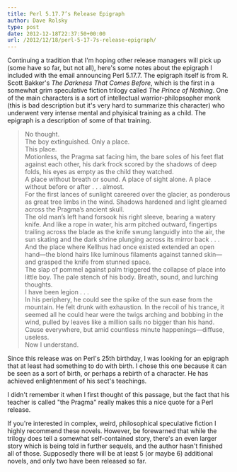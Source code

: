 ```yaml
---
title: Perl 5.17.7’s Release Epigraph
author: Dave Rolsky
type: post
date: 2012-12-18T22:37:50+00:00
url: /2012/12/18/perl-5-17-7s-release-epigraph/
---
```

Continuing a tradition that I'm hoping other release managers will pick up (some have so far, but not all), here's some notes about the epigraph I included with the email announcing Perl 5.17.7. The epigraph itself is from R. Scott Bakker's _The Darkness That Comes Before_, which is the first in a somewhat grim speculative fiction trilogy called _The Prince of Nothing_. One of the main characters is a sort of intellectual warrior-philopsopher monk (this is bad description but it's very hard to summarize this character) who underwent very intense mental and phyisical training as a child. The epigraph is a description of some of that training.

> No thought.  
> The boy extinguished. Only a place.  
> This place.  
> Motionless, the Pragma sat facing him, the bare soles of his feet flat against each other, his dark frock scored by the shadows of deep folds, his eyes as empty as the child they watched.  
> A place without breath or sound. A place of sight alone. A place without before or after . . . almost.  
> For the first lances of sunlight careered over the glacier, as ponderous as great tree limbs in the wind. Shadows hardened and light gleamed across the Pragma’s ancient skull.  
> The old man’s left hand forsook his right sleeve, bearing a watery knife. And like a rope in water, his arm pitched outward, fingertips trailing across the blade as the knife swung languidly into the air, the sun skating and the dark shrine plunging across its mirror back . . .  
> And the place where Kellhus had once existed extended an open hand—the blond hairs like luminous filaments against tanned skin—and grasped the knife from stunned space.  
> The slap of pommel against palm triggered the collapse of place into little boy. The pale stench of his body. Breath, sound, and lurching thoughts.  
> I have been legion . . .  
> In his periphery, he could see the spike of the sun ease from the mountain. He felt drunk with exhaustion. In the recoil of his trance, it seemed all he could hear were the twigs arching and bobbing in the wind, pulled by leaves like a million sails no bigger than his hand. Cause everywhere, but amid countless minute happenings—diffuse, useless.  
> Now I understand. 

Since this release was on Perl's 25th birthday, I was looking for an epigraph that at least had something to do with birth. I chose this one because it can be seen as a sort of birth, or perhaps a rebirth of a character. He has achieved enlightenment of his sect's teachings.

I didn't remember it when I first thought of this passage, but the fact that his teacher is called "the Pragma" really makes this a nice quote for a Perl release.

If you're interested in complex, weird, philosophical speculative fiction I highly recommend these novels. However, be forewarned that while the trilogy does tell a somewhat self-contained story, there's an even larger story which is being told in further sequels, and the author hasn't finished all of those. Supposedly there will be at least 5 (or maybe 6) additional novels, and only two have been released so far.
